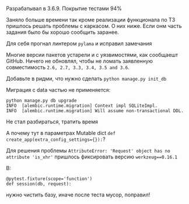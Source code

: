 Разрабатывал в 3.6.9. Покрытие тестами 94%

Заняло больше времени так кроме реализации функционала по ТЗ пришлось решать проблемы с каркасом. О них ниже. Если онм часть задания было бы хорошо сообщить заранее.

Для себя прогнал линтером `pylama` и исправил замечания

Многие версии пакетов устарели и с уязвимостями, как сообщаешт GitHub.
Ничего не обновлял, чтобы не ломать заявленную совместимость `2.6, 2.7, 3.3, 3.4, 3.5 and 3.6`.

Добавьте в ридми, что нужно сделать `python manage.py init_db`

Миграция с data частью не применяется:
```
python manage.py db upgrade
INFO  [alembic.runtime.migration] Context impl SQLiteImpl.
INFO  [alembic.runtime.migration] Will assume non-transactional DDL.
```
Не стал разбираться, тратить время

А почему тут в параметрах Mutable dict `def create_app(extra_config_settings={}):`?

Для решения проблемы `AttributeError: 'Request' object has no attribute 'is_xhr'` пришлось фиксировать версию `werkzeug==0.16.1`

В:
```
@pytest.fixture(scope='function')
def session(db, request):
```
нужно чистить базу, иначе после теста мусор, поправил!

